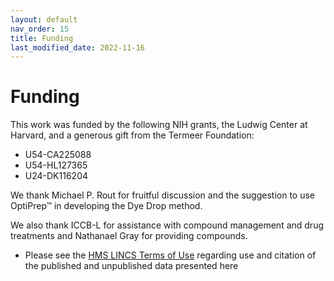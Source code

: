 ```yaml
---
layout: default
nav_order: 15
title: Funding
last_modified_date: 2022-11-16
---
```


# Funding

This work was funded by the following NIH grants, the Ludwig Center at Harvard, and a generous gift from the Termeer Foundation:
- U54-CA225088
- U54-HL127365
- U24-DK116204

We thank Michael P. Rout for fruitful discussion and the suggestion to use OptiPrep™ in developing the Dye Drop method.

We also thank ICCB-L for assistance with compound management and drug treatments and Nathanael Gray for providing compounds.

- Please see the [HMS LINCS Terms of Use](http://lincs.hms.harvard.edu/terms/) regarding use and citation of the published and unpublished data presented here